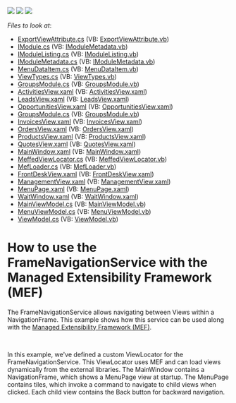 <!-- default badges list -->
![](https://img.shields.io/endpoint?url=https://codecentral.devexpress.com/api/v1/VersionRange/128642500/16.2.3%2B)
[![](https://img.shields.io/badge/Open_in_DevExpress_Support_Center-FF7200?style=flat-square&logo=DevExpress&logoColor=white)](https://supportcenter.devexpress.com/ticket/details/E4745)
[![](https://img.shields.io/badge/📖_How_to_use_DevExpress_Examples-e9f6fc?style=flat-square)](https://docs.devexpress.com/GeneralInformation/403183)
<!-- default badges end -->
<!-- default file list -->
*Files to look at*:

* [ExportViewAttribute.cs](./CS/MeffedNavigationService.Infrastructure/Contract/ExportViewAttribute.cs) (VB: [ExportViewAttribute.vb](./VB/MeffedNavigationService.Infrastructure/Contract/ExportViewAttribute.vb))
* [IModule.cs](./CS/MeffedNavigationService.Infrastructure/Contract/IModule.cs) (VB: [IModuleMetadata.vb](./VB/MeffedNavigationService.Infrastructure/Contract/IModuleMetadata.vb))
* [IModuleListing.cs](./CS/MeffedNavigationService.Infrastructure/Contract/IModuleListing.cs) (VB: [IModuleListing.vb](./VB/MeffedNavigationService.Infrastructure/Contract/IModuleListing.vb))
* [IModuleMetadata.cs](./CS/MeffedNavigationService.Infrastructure/Contract/IModuleMetadata.cs) (VB: [IModuleMetadata.vb](./VB/MeffedNavigationService.Infrastructure/Contract/IModuleMetadata.vb))
* [MenuDataItem.cs](./CS/MeffedNavigationService.Infrastructure/DataModel/MenuDataItem.cs) (VB: [MenuDataItem.vb](./VB/MeffedNavigationService.Infrastructure/DataModel/MenuDataItem.vb))
* [ViewTypes.cs](./CS/MeffedNavigationService.Infrastructure/Enums/ViewTypes.cs) (VB: [ViewTypes.vb](./VB/MeffedNavigationService.Infrastructure/Enums/ViewTypes.vb))
* [GroupsModule.cs](./CS/MeffedNavigationService.ModuleA/GroupsModule.cs) (VB: [GroupsModule.vb](./VB/MeffedNavigationService.ModuleA/GroupsModule.vb))
* [ActivitiesView.xaml](./CS/MeffedNavigationService.ModuleA/View/ActivitiesView.xaml) (VB: [ActivitiesView.xaml](./VB/MeffedNavigationService.ModuleA/View/ActivitiesView.xaml))
* [LeadsView.xaml](./CS/MeffedNavigationService.ModuleA/View/LeadsView.xaml) (VB: [LeadsView.xaml](./VB/MeffedNavigationService.ModuleA/View/LeadsView.xaml))
* [OpportunitiesView.xaml](./CS/MeffedNavigationService.ModuleA/View/OpportunitiesView.xaml) (VB: [OpportunitiesView.xaml](./VB/MeffedNavigationService.ModuleA/View/OpportunitiesView.xaml))
* [GroupsModule.cs](./CS/MeffedNavigationService.ModuleB/GroupsModule.cs) (VB: [GroupsModule.vb](./VB/MeffedNavigationService.ModuleB/GroupsModule.vb))
* [InvoicesView.xaml](./CS/MeffedNavigationService.ModuleB/View/InvoicesView.xaml) (VB: [InvoicesView.xaml](./VB/MeffedNavigationService.ModuleB/View/InvoicesView.xaml))
* [OrdersView.xaml](./CS/MeffedNavigationService.ModuleB/View/OrdersView.xaml) (VB: [OrdersView.xaml](./VB/MeffedNavigationService.ModuleB/View/OrdersView.xaml))
* [ProductsView.xaml](./CS/MeffedNavigationService.ModuleB/View/ProductsView.xaml) (VB: [ProductsView.xaml](./VB/MeffedNavigationService.ModuleB/View/ProductsView.xaml))
* [QuotesView.xaml](./CS/MeffedNavigationService.ModuleB/View/QuotesView.xaml) (VB: [QuotesView.xaml](./VB/MeffedNavigationService.ModuleB/View/QuotesView.xaml))
* [MainWindow.xaml](./CS/MeffedNavigationService/MainWindow.xaml) (VB: [MainWindow.xaml](./VB/MeffedNavigationService/MainWindow.xaml))
* [MeffedViewLocator.cs](./CS/MeffedNavigationService/MEF/MeffedViewLocator.cs) (VB: [MeffedViewLocator.vb](./VB/MeffedNavigationService/MEF/MeffedViewLocator.vb))
* [MefLoader.cs](./CS/MeffedNavigationService/MEF/MefLoader.cs) (VB: [MefLoader.vb](./VB/MeffedNavigationService/MEF/MefLoader.vb))
* [FrontDeskView.xaml](./CS/MeffedNavigationService/View/FrontDeskView.xaml) (VB: [FrontDeskView.xaml](./VB/MeffedNavigationService/View/FrontDeskView.xaml))
* [ManagementView.xaml](./CS/MeffedNavigationService/View/ManagementView.xaml) (VB: [ManagementView.xaml](./VB/MeffedNavigationService/View/ManagementView.xaml))
* [MenuPage.xaml](./CS/MeffedNavigationService/View/MenuPage.xaml) (VB: [MenuPage.xaml](./VB/MeffedNavigationService/View/MenuPage.xaml))
* [WaitWindow.xaml](./CS/MeffedNavigationService/View/WaitWindow.xaml) (VB: [WaitWindow.xaml](./VB/MeffedNavigationService/View/WaitWindow.xaml))
* [MainViewModel.cs](./CS/MeffedNavigationService/ViewModel/MainViewModel.cs) (VB: [MainViewModel.vb](./VB/MeffedNavigationService/ViewModel/MainViewModel.vb))
* [MenuViewModel.cs](./CS/MeffedNavigationService/ViewModel/MenuViewModel.cs) (VB: [MenuViewModel.vb](./VB/MeffedNavigationService/ViewModel/MenuViewModel.vb))
* [ViewModel.cs](./CS/MeffedNavigationService/ViewModel/ViewModel.cs) (VB: [ViewModel.vb](./VB/MeffedNavigationService/ViewModel/ViewModel.vb))
<!-- default file list end -->
# How to use the FrameNavigationService with the Managed Extensibility Framework (MEF)


<p>The FrameNavigationService allows navigating between Views within a NavigationFrame. This example shows how this service can be used along with the <a href="https://msdn.microsoft.com/en-us/library/dd460648(v=vs.110).aspx">Managed Extensibility Framework (MEF)</a>.</p>
<br>
<p>In this example, we've defined a custom ViewLocator for the FrameNavigationService. This ViewLocator uses MEF and can load views dynamically from the external libraries. The MainWindow contains a NavigationFrame, which shows a MenuPage view at startup. The MenuPage contains tiles, which invoke a command to navigate to child views when clicked. Each child view contains the Back button for backward navigation.</p>

<br/>


